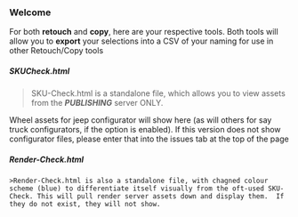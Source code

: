 ### Welcome
For both **retouch** and **copy**, here are your respective tools.  Both tools will allow you to **export** your selections into a CSV of your naming for use in other Retouch/Copy tools
##### SKUCheck.html

>SKU-Check.html is a standalone file, which allows you to view assets from the **_PUBLISHING_** server ONLY.

Wheel assets for jeep configurator will show here (as will others for say truck configurators, if the option is enabled).  If this version does not show configurator files, please enter that into the issues tab at the top of the page


##### Render-Check.html
```
>Render-Check.html is also a standalone file, with chagned colour scheme (blue) to differentiate itself visually from the oft-used SKU-Check. This will pull render server assets down and display them.  If they do not exist, they will not show.
